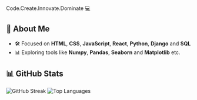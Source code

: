Code.Create.Innovate.Dominate 💻

## 🚀 About Me
- 🛠️ Focused on **HTML**, **CSS**, **JavaScript**, **React**, **Python**, **Django** and **SQL** 
- 📊 Exploring tools like **Numpy**, **Pandas**, **Seaborn** and **Matplotlib** etc.

## 📊 GitHub Stats
![GitHub Streak](https://github-readme-stats.vercel.app/api?username=Sajjal-Malik&show_icons=true&theme=dark)
![Top Languages](https://github-readme-stats.vercel.app/api/top-langs/?username=Sajjal-Malik&layout=compact)
